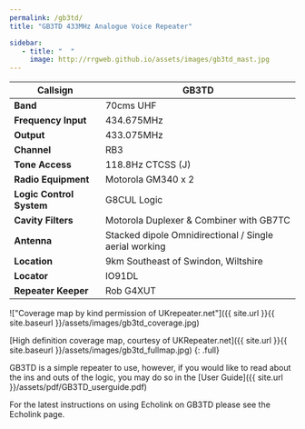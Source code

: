 ```yaml
---
permalink: /gb3td/
title: "GB3TD 433MHz Analogue Voice Repeater"

sidebar:
   - title: "  "
     image: http://rrgweb.github.io/assets/images/gb3td_mast.jpg
---
```


|**Callsign**|**GB3TD**|
|---|---|
|**Band**|70cms UHF|
|**Frequency	Input**| 434.675MHz|
|**Output**| 433.075MHz|
|**Channel**|	RB3|
|**Tone Access**|	118.8Hz CTCSS (J)|
|**Radio Equipment**| Motorola GM340 x 2|
|**Logic Control System**|G8CUL Logic|
|**Cavity Filters**|Motorola Duplexer & Combiner with GB7TC|
|**Antenna**|Stacked dipole Omnidirectional / Single aerial working|
|**Location**|9km Southeast of Swindon, Wiltshire|
|**Locator**|	IO91DL|
|**Repeater Keeper**|Rob G4XUT|

!["Coverage map by kind permission of UKrepeater.net"]({{ site.url }}{{ site.baseurl }}/assets/images/gb3td_coverage.jpg)

[High definition coverage map, courtesy of UKRepeater.net]({{ site.url }}{{ site.baseurl }}/assets/images/gb3td_fullmap.jpg)
{: .full}

GB3TD is a simple repeater to use, however, if you would like to read about the ins and outs of the logic, you may do so in the [User Guide]({{ site.url }}/assets/pdf/GB3TD_userguide.pdf)

For the latest instructions on using Echolink on GB3TD please see the Echolink page.
